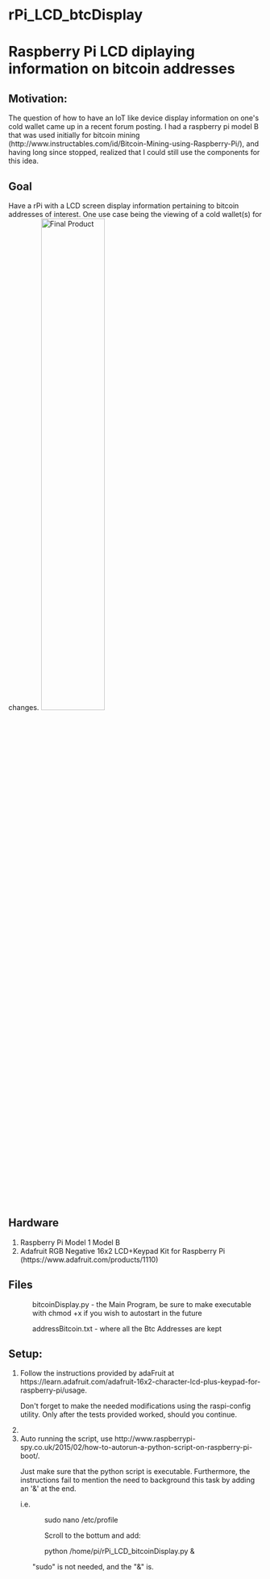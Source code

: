 # rPi_LCD_btcDisplay
<h1>Raspberry Pi LCD diplaying information on bitcoin addresses </h1>

<h2>Motivation:</h2>  
The question of how to have an IoT like device display information on one's cold wallet came up in a recent forum posting.  I had a raspberry pi model B that was used initially for bitcoin mining (http://www.instructables.com/id/Bitcoin-Mining-using-Raspberry-Pi/), and having long since stopped, realized that I could still use the components for this idea.

<h2>Goal</h2>
Have a rPi with a LCD screen display information pertaining to bitcoin addresses of interest.  One use case being the viewing of a cold wallet(s) for changes.  

<img src="http://i.imgur.com/2xZypzh.jpg" alt="Final Product" width="50%" height="50%">

<h2>Hardware</h2>
<ol>
  <li> Raspberry Pi Model 1 Model B </li>
  <li> Adafruit RGB Negative 16x2 LCD+Keypad Kit for Raspberry Pi (https://www.adafruit.com/products/1110) </li>
</ol>

<h2>Files</h2>
<ol>
  <ul>bitcoinDisplay.py - the Main Program, be sure to make executable with chmod +x if you wish to autostart in the future </ul>
  <ul>addressBitcoin.txt - where all the Btc Addresses are kept </ul>
</ol>

<h2>Setup:</h2>
<ol>
  <li>Follow the instructions provided by adaFruit at https://learn.adafruit.com/adafruit-16x2-character-lcd-plus-keypad-for-raspberry-pi/usage.  <p>Don't forget to make the needed modifications using the raspi-config utility. Only after the tests provided worked, should you continue.</li>
  <li> </li>
  <li>Auto running the script, use http://www.raspberrypi-spy.co.uk/2015/02/how-to-autorun-a-python-script-on-raspberry-pi-boot/.  <p> Just make sure that the python script is executable.  Furthermore, the instructions fail to mention the need to background this task by adding an '&' at the end.  <p>i.e. 
  <ol>
    <ul>sudo nano /etc/profile </ul>
    <ul>Scroll to the bottum and add:</ul>
    <ul>python /home/pi/rPi_LCD_bitcoinDisplay.py & </ul>
    <p>"sudo" is not needed, and the "&" is.
  </ol>
  </li>
</ol>
